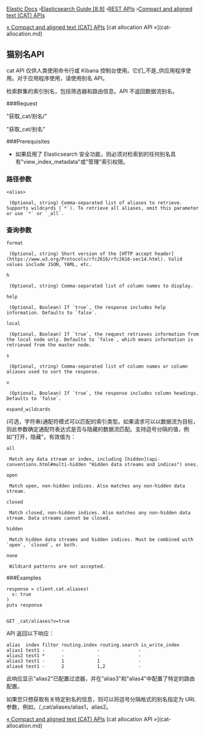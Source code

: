 

[Elastic Docs](/guide/) ›[Elasticsearch Guide [8.9]](index.md) ›[REST
APIs](rest-apis.md) ›[Compact and aligned text (CAT) APIs](cat.md)

[« Compact and aligned text (CAT) APIs](cat.md) [cat allocation API »](cat-
allocation.md)

## 猫别名API

cat API 仅供人类使用命令行或 Kibana 控制台使用。它们_不是_供应用程序使用。对于应用程序使用，请使用别名 API。

检索群集的索引别名，包括筛选器和路由信息。API 不返回数据流别名。

###Request

"获取_cat/别名/<alias>"

"获取_cat/别名"

###Prerequisites

* 如果启用了 Elasticsearch 安全功能，则必须对检索到的任何别名具有"view_index_metadata"或"管理"索引权限。

### 路径参数

`<alias>`

     (Optional, string) Comma-separated list of aliases to retrieve. Supports wildcards (`*`). To retrieve all aliases, omit this parameter or use `*` or `_all`. 

### 查询参数

`format`

     (Optional, string) Short version of the [HTTP accept header](https://www.w3.org/Protocols/rfc2616/rfc2616-sec14.html). Valid values include JSON, YAML, etc. 
`h`

     (Optional, string) Comma-separated list of column names to display. 
`help`

     (Optional, Boolean) If `true`, the response includes help information. Defaults to `false`. 
`local`

     (Optional, Boolean) If `true`, the request retrieves information from the local node only. Defaults to `false`, which means information is retrieved from the master node. 
`s`

     (Optional, string) Comma-separated list of column names or column aliases used to sort the response. 
`v`

     (Optional, Boolean) If `true`, the response includes column headings. Defaults to `false`. 
`expand_wildcards`

    

(可选，字符串)通配符模式可以匹配的索引类型。如果请求可以以数据流为目标，则此参数确定通配符表达式是否与隐藏的数据流匹配。支持逗号分隔的值，例如"打开，隐藏"。有效值为：

`all`

     Match any data stream or index, including [hidden](api-conventions.html#multi-hidden "Hidden data streams and indices") ones. 
`open`

     Match open, non-hidden indices. Also matches any non-hidden data stream. 
`closed`

     Match closed, non-hidden indices. Also matches any non-hidden data stream. Data streams cannot be closed. 
`hidden`

     Match hidden data streams and hidden indices. Must be combined with `open`, `closed`, or both. 
`none`

     Wildcard patterns are not accepted. 

###Examples

    
    
    response = client.cat.aliases(
      v: true
    )
    puts response
    
    
    GET _cat/aliases?v=true

API 返回以下响应：

    
    
    alias  index filter routing.index routing.search is_write_index
    alias1 test1 -      -            -              -
    alias2 test1 *      -            -              -
    alias3 test1 -      1            1              -
    alias4 test1 -      2            1,2            -

此响应显示"alias2"已配置过滤器，并在"alias3"和"alias4"中配置了特定的路由配置。

如果您只想获取有关特定别名的信息，则可以将逗号分隔格式的别名指定为 URL 参数，例如，/_cat/aliases/alias1，alias2。

[« Compact and aligned text (CAT) APIs](cat.md) [cat allocation API »](cat-
allocation.md)
